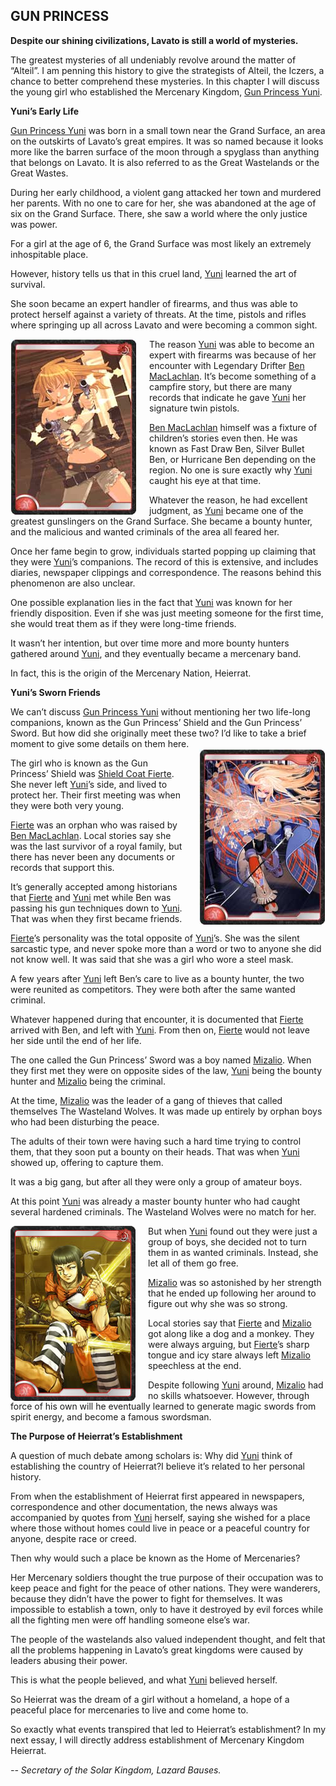 ## GUN PRINCESS

**Despite our shining civilizations, Lavato is still a world of mysteries.**

The greatest mysteries of all undeniably revolve around the matter of “Alteil”. I am penning this history to give the strategists of Alteil, the Iczers, a chance to better comprehend these mysteries. In this chapter I will discuss the young girl who established the Mercenary Kingdom, [Gun Princess Yuni].

**Yuni’s Early Life**

[Gun Princess Yuni] was born in a small town near the Grand Surface, an area on the outskirts of Lavato’s great empires. It was so named because it looks more like the barren surface of the moon through a spyglass than anything that belongs on Lavato. It is also referred to as the Great Wastelands or the Great Wastes.

During her early childhood, a violent gang attacked her town and murdered her parents. With no one to care for her, she was abandoned at the age of six on the Grand Surface. There, she saw a world where the only justice was power.

For a girl at the age of 6, the Grand Surface was most likely an extremely inhospitable place.

However, history tells us that in this cruel land, [Yuni] learned the art of survival.

She soon became an expert handler of firearms, and thus was able to protect herself against a variety of threats. At the time, pistols and rifles where springing up all across Lavato and were becoming a common sight.

<img style="float:left;margin-right:20px" src="images/card/0232.jpg"/> The reason [Yuni] was able to become an expert with firearms was because of her encounter with Legendary Drifter [Ben MacLachlan]. It’s become something of a campfire story, but there are many records that indicate he gave [Yuni] her signature twin pistols.

[Ben MacLachlan] himself was a fixture of children’s stories even then. He was known as Fast Draw Ben, Silver Bullet Ben, or Hurricane Ben depending on the region. No one is sure exactly why [Yuni] caught his eye at that time.

Whatever the reason, he had excellent judgment, as [Yuni] became one of the greatest gunslingers on the Grand Surface. She became a bounty hunter, and the malicious and wanted criminals of the area all feared her.

Once her fame begin to grow, individuals started popping up claiming that they were [Yuni]’s companions. The record of this is extensive, and includes diaries, newspaper clippings and correspondence. The reasons behind this phenomenon are also unclear.

One possible explanation lies in the fact that [Yuni] was known for her friendly disposition. Even if she was just meeting someone for the first time, she would treat them as if they were long-time friends.

It wasn’t her intention, but over time more and more bounty hunters gathered around [Yuni], and they eventually became a mercenary band.

In fact, this is the origin of the Mercenary Nation, Heierrat.

**Yuni’s Sworn Friends**

We can’t discuss [Gun Princess Yuni] without mentioning her two life-long companions, known as the Gun Princess’ Shield and the Gun Princess’ Sword. But how did she originally meet these two? I’d like to take a brief moment to give some details on them here. <img style="float:right;margin-left:20px" src="images/card/0327.jpg"/>

The girl who is known as the Gun Princess’ Shield was [Shield Coat Fierte]. She never left [Yuni]’s side, and lived to protect her. Their first meeting was when they were both very young.

[Fierte] was an orphan who was raised by [Ben MacLachlan]. Local stories say she was the last survivor of a royal family, but there has never been any documents or records that support this.

It’s generally accepted among historians that [Fierte] and [Yuni] met while Ben was passing his gun techniques down to [Yuni]. That was when they first became friends.

[Fierte]’s personality was the total opposite of [Yuni]’s. She was the silent sarcastic type, and never spoke more than a word or two to anyone she did not know well. It was said that she was a girl who wore a steel mask.

A few years after [Yuni] left Ben’s care to live as a bounty hunter, the two were reunited as competitors. They were both after the same wanted criminal.

Whatever happened during that encounter, it is documented that [Fierte] arrived with Ben, and left with [Yuni]. From then on, [Fierte] would not leave her side until the end of her life.

The one called the Gun Princess’ Sword was a boy named [Mizalio]. When they first met they were on opposite sides of the law, [Yuni] being the bounty hunter and [Mizalio] being the criminal.

At the time, [Mizalio] was the leader of a gang of thieves that called themselves The Wasteland Wolves. It was made up entirely by orphan boys who had been disturbing the peace.

The adults of their town were having such a hard time trying to control them, that they soon put a bounty on their heads. That was when [Yuni] showed up, offering to capture them.

It was a big gang, but after all they were only a group of amateur boys.

At this point [Yuni] was already a master bounty hunter who had caught several hardened criminals. The Wasteland Wolves were no match for her.

<img style="float:left;margin-right:20px" src="images/card/0442.jpg"/> But when [Yuni] found out they were just a group of boys, she decided not to turn them in as wanted criminals. Instead, she let all of them go free.

[Mizalio] was so astonished by her strength that he ended up following her around to figure out why she was so strong.

Local stories say that [Fierte] and [Mizalio] got along like a dog and a monkey. They were always arguing, but [Fierte]’s sharp tongue and icy stare always left [Mizalio] speechless at the end.

Despite following [Yuni] around, [Mizalio] had no skills whatsoever. However, through force of his own will he eventually learned to generate magic swords from spirit energy, and become a famous swordsman.

**The Purpose of Heierrat’s Establishment**

A question of much debate among scholars is: Why did [Yuni] think of establishing the country of Heierrat?I believe it’s related to her personal history.

From when the establishment of Heierrat first appeared in newspapers, correspondence and other documentation, the news always was accompanied by quotes from [Yuni] herself, saying she wished for a place where those without homes could live in peace or a peaceful country for anyone, despite race or creed.

Then why would such a place be known as the Home of Mercenaries?

Her Mercenary soldiers thought the true purpose of their occupation was to keep peace and fight for the peace of other nations. They were wanderers, because they didn’t have the power to fight for themselves. It was impossible to establish a town, only to have it destroyed by evil forces while all the fighting men were off handling someone else’s war.

The people of the wastelands also valued independent thought, and felt that all the problems happening in Lavato’s great kingdoms were caused by leaders abusing their power.

This is what the people believed, and what [Yuni] believed herself.

So Heierrat was the dream of a girl without a homeland, a hope of a peaceful place for mercenaries to live and come home to.

So exactly what events transpired that led to Heierrat’s establishment? In my next essay, I will directly address establishment of Mercenary Kingdom Heierrat.

_*-- Secretary of the Solar Kingdom, Lazard Bauses.*_

[Solar Prince Verlaat]: #0
[Verlaat]: #0
[Lion Baron Zagar]: #4
[Zagar]: #4
[Saber Saint Lapierre]: #5
[Lapierre]: #5
[Ruler of Crest Eskatia]: #26
[Eskatia]: #26
[Annarose]: #28
[Night Walker Riza]: #314
[Alphonce]: #205
[Emperor of the Silver Sun]: #1819
[Ishtar]: #1922
[Envoy of Chaos]: #1118
[Elgandi]: #1118
[Moon Princess]: #1742
[Abyss Centaur Dical]: #27
[Dical]: #27
[Zugateroza]: #29
[Yuni]: #232
[Gun Princess Yuni]: #579
[Fierte]: #327
[Shield Coat Fierte]: #327
[Mizalio]: #442
[Ben MacLachlan]: #1758
